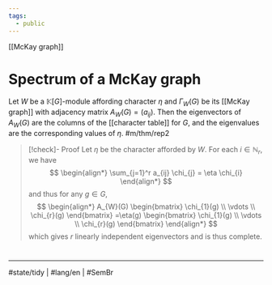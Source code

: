 ```yaml
---
tags:
  - public
---
```

[[McKay graph]]
# Spectrum of a McKay graph

Let $W$ be a $\mathbb{K}[G]$-module affording character $\eta$ and $\Gamma_{W}(G)$ be its [[McKay graph]] with adjacency matrix $A_{W}(G) = (a_{ij})$.
Then the eigenvectors of $A_{W}(G)$ are the columns of the [[character table]] for $G$,
and the eigenvalues are the corresponding values of $\eta$. #m/thm/rep2 

> [!check]- Proof
> Let $\eta$ be the character afforded by $W$.
> For each $i \in \mathbb{N}_{r}$, we have
> $$
> \begin{align*}
> \sum_{j=1}^r a_{ij} \chi_{j} = \eta \chi_{i}
> \end{align*}
> $$
> and thus for any $g \in G$,
> $$
> \begin{align*}
> A_{W}(G) \begin{bmatrix}
> \chi_{1}(g) \\
> \vdots \\
> \chi_{r}(g)
> \end{bmatrix}
> =\eta(g) \begin{bmatrix}
> \chi_{1}(g) \\
> \vdots \\
> \chi_{r}(g)
> \end{bmatrix}
> \end{align*}
> $$
> which gives $r$ linearly independent eigenvectors and is thus complete.

#
---
#state/tidy | #lang/en | #SemBr
